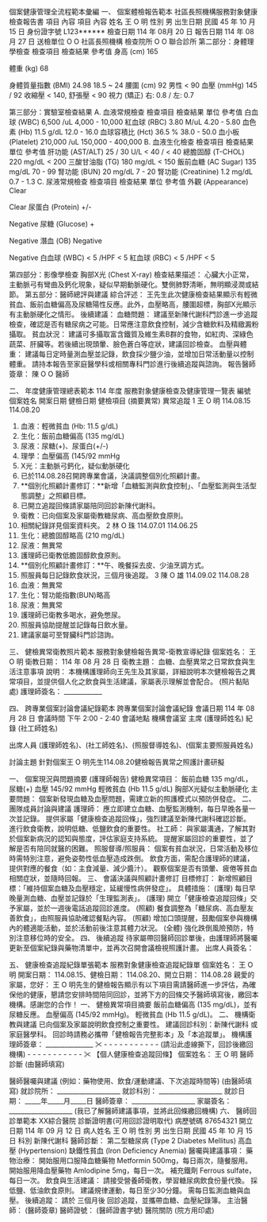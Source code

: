 個案健康管理全流程範本彙編
一、 個案體檢報告範本
社區長照機構服務對象健康檢查報告書
項目
內容
項目
內容
姓名
王 O 明
性別
男
出生日期
民國 45 年 10 月 15 日
身份證字號
L123******
檢查日期
114 年 08月 20 日
報告日期
114 年 08月 27 日
送檢單位
O O 社區長照機構
檢查院所
O O 聯合診所
第二部分：身體理學檢查
檢查項目
檢查結果
參考值
身高 (cm)
165

體重 (kg)
68

身體質量指數 (BMI)
24.98
18.5 ~ 24
腰圍 (cm)
92
男性 < 90
血壓 (mmHg)
145 / 92
收縮壓 < 140, 舒張壓 < 90
視力 (矯正)
右: 0.8 / 左: 0.7

第三部分：實驗室檢查結果
A. 血液常規檢查
檢查項目
檢查結果
單位
參考值
白血球 (WBC)
6,500
/uL
4,000 - 10,000
紅血球 (RBC)
3.80
M/uL
4.20 - 5.80
血色素 (Hb)
11.5
g/dL
12.0 - 16.0
血球容積比 (Hct)
36.5
%
38.0 - 50.0
血小板 (Platelet)
210,000
/uL
150,000 - 400,000
B. 血液生化檢查
檢查項目
檢查結果
單位
參考值
肝功能 (AST/ALT)
25 / 30
U/L
< 40 / < 40
總膽固醇 (T-CHOL)
220
mg/dL
< 200
三酸甘油脂 (TG)
180
mg/dL
< 150
飯前血糖 (AC Sugar)
135
mg/dL
70 - 99
腎功能 (BUN)
20
mg/dL
7 - 20
腎功能 (Creatinine)
1.2
mg/dL
0.7 - 1.3
C. 尿液常規檢查
檢查項目
檢查結果
單位
參考值
外觀 (Appearance)
Clear

Clear
尿蛋白 (Protein)
+/-

Negative
尿糖 (Glucose)
+

Negative
潛血 (OB)
Negative

Negative
白血球 (WBC)
< 5
/HPF
< 5
紅血球 (RBC)
< 5
/HPF
< 5

第四部分：影像學檢查
胸部X光 (Chest X-ray)
檢查結果描述： 心臟大小正常，主動脈弓有彎曲及鈣化現象，疑似早期動脈硬化。雙側肺野清晰，無明顯浸潤或結節。
第五部分：醫師總評與建議
綜合評述：
王先生此次健康檢查結果顯示有輕微貧血、飯前血糖偏高及尿糖陽性反應。此外，血壓略高，腰圍超標，胸部X光顯示有主動脈硬化之情形。
後續建議：
血糖問題： 建議至新陳代謝科門診進一步追蹤檢查，確認是否有糖尿病之可能。日常應注意飲食控制，減少含糖飲料及精緻澱粉攝取。
貧血狀況： 建議可多攝取富含鐵質及維生素B群的食物，如紅肉、深綠色蔬菜、肝臟等。若後續出現頭暈、臉色蒼白等症狀，建議回診檢查。
血壓與體重： 建議每日定時量測血壓並記錄，飲食採少鹽少油，並增加日常活動量以控制體重。
請持本報告至家庭醫學科或相關專科門診進行後續追蹤與諮詢。
報告醫師簽章： 陳 O O 醫師

二、 年度健康管理總表範本
114 年度 服務對象健康檢查及健康管理一覽表
編號
個案姓名
開案日期
健檢日期
健檢項目 (摘要異常)
異常追蹤
1
王 O 明
114.08.15
114.08.20
1. 血液：輕微貧血 (Hb: 11.5 g/dL)
2. 生化：飯前血糖偏高 (135 mg/dL)
3. 尿液：尿糖(+)、尿蛋白(+/-)
4. 理學：血壓偏高 (145/92 mmHg
5. X光：主動脈弓鈣化，疑似動脈硬化
1. 已於114.08.28召開跨專業會議，決議調整個別化照顧計畫。
2. **個別化照顧計畫修訂：**新增「血糖監測與飲食控制」、「血壓監測與生活型態調整」之照顧目標。
3. 已開立追蹤回條請家屬陪同回診新陳代謝科。
4. 衛教：已向個案及家屬衛教糖尿病、高血壓飲食原則。
5. 相關紀錄詳見個案資料夾。
2
林 O 珠
114.07.01
114.06.25
1. 生化：總膽固醇略高 (210 mg/dL)
2. 尿液：無異常
1. 護理師已衛教低膽固醇飲食原則。
2. **個別化照顧計畫修訂：**午、晚餐採去皮、少油烹調方式。
3. 照服員每日記錄飲食狀況，三個月後追蹤。
3
陳 O 雄
114.09.02
114.08.28
1. 血液：無異常
2. 生化：腎功能指數(BUN)略高
3. 尿液：無異常
1. 護理師已衛教多喝水，避免憋尿。
2. 照服員協助提醒並記錄每日飲水量。
3. 建議家屬可至腎臟科門診諮詢。

三、 健檢異常衛教照片範本
服務對象健檢報告異常-衛教宣導紀錄
個案姓名： 王 O 明
衛教日期： 114 年 08 月 28 日
衛教主題： 血糖、血壓異常之日常飲食與生活注意事項
說明： 本機構護理師向王先生及其家屬，詳細說明本次健檢報告之異常項目，並提供個人化之飲食與生活建議，家屬表示理解並會配合。
(照片黏貼處)
護理師簽名： ____________

四、 跨專業個案討論會議紀錄範本
跨專業個案討論會議紀錄
會議日期
114 年 08 月 28 日
會議時間
下午 2:00 - 2:40
會議地點
機構會議室
主席
(護理師姓名)
紀錄
(社工師姓名)


出席人員
(護理師姓名)、(社工師姓名)、(照服督導姓名)、(個案主要照服員姓名)


討論主題
針對個案王 O 明先生114.08.20健檢報告異常之照護計畫研擬


一、 個案現況與問題摘要 (護理師報告)
健檢異常項目：
飯前血糖 135 mg/dL，尿糖(+)
血壓 145/92 mmHg
輕微貧血 (Hb 11.5 g/dL)
胸部X光疑似主動脈硬化
主要問題： 個案新發現血糖及血壓問題，需建立新的照護模式以預防併發症。
二、 團隊成員討論與建議
護理師：
應立即建立血糖、血壓監測機制，每日早晚各量一次並記錄。
提供家屬「健康檢查追蹤回條」，強烈建議至新陳代謝科確認診斷。
進行飲食衛教，說明低糖、低鹽飲食的重要性。
社工師：
與家屬溝通，了解其對於個案新病況的認知與態度，評估家庭支持系統。
提醒家屬回診的重要性，並了解是否有陪同就醫的困難。
照服督導/照服員：
個案有貧血狀況，日常活動及移位時需特別注意，避免姿勢性低血壓造成跌倒。
飲食方面，需配合護理師的建議，提供對應的餐食（如：主食減量、減少醬汁）。
觀察個案是否有頭暈、疲倦等貧血相關症狀，並隨時回報。
三、 會議決議與照顧計畫修訂 
目標修訂：
新增照顧目標：「維持個案血糖及血壓穩定，延緩慢性病併發症」。
具體措施：
(護理) 每日早晚量測血糖、血壓並記錄於「生理監測表」。
(護理) 開立「健康檢查追蹤回條」交予家屬，並於一週後電話追蹤回診進度。
(照顧) 餐食調整為「糖尿病、高血壓友善飲食」，由照服員協助確認餐點內容。
(照顧) 增加口頭提醒，鼓勵個案參與機構內的體適能活動，並於活動前後注意其體力狀況。
(全體) 強化跌倒風險預防，特別注意移位時的安全。
四、 後續追蹤
待家屬帶回醫師回診單後，由護理師將醫囑更新至個案紀錄與藥物清單中，並再次召開會議檢視照護計畫。
出席人員簽名：

五、 健康檢查追蹤紀錄單張範本
服務對象健康檢查追蹤紀錄單
個案姓名： 王 O 明
開案日期： 114.08.15、健檢日期： 114.08.20、開立日期： 114.08.28
親愛的家屬，您好：
王 O 明先生的健檢報告顯示有以下項目需請醫師進一步評估，為確保他的健康，懇請您安排時間陪同回診，並將下方的回條交予醫師填寫後，繳回本機構。感謝您的合作！
一、 健檢異常項目摘要
飯前血糖偏高 (135 mg/dL)，並有尿糖反應。
血壓偏高 (145/92 mmHg)。
輕微貧血 (Hb 11.5 g/dL)。
二、 機構衛教與建議
已向個案及家屬說明飲食控制之重要性。
建議回診科別：新陳代謝科 或 家庭醫學科。
回診時請務必攜帶「健檢報告完整影本」及「本追蹤單」。
機構護理師簽章： _______________
✂ - - - - - - - - - - - (請沿此虛線撕下，回診後繳回機構) - - - - - - - - - - - ✂
【個人健康檢查追蹤回條】
個案姓名： 王 O 明
醫師診斷
(由醫師填寫)

醫師醫囑與建議 (例如：藥物使用、飲食/運動建議、下次追蹤時間等)
(由醫師填寫)
就診院所： ____________________
就診科別： ____________________
就診日期： _____年_____月_____日
醫師簽章： ____________________
家屬簽名： ____________________
(我已了解醫師建議事項，並將此回條繳回機構)
六、 醫師回診單範本
XX綜合醫院  診斷證明書(可用回診證明取代)
病歷號碼
87654321
開立日期
114 年 09 月 12 日
病人姓名
王 O 明
性別
男
出生日期
民國 45 年 10 月 15 日
科別
新陳代謝科
醫師診斷：
第二型糖尿病 (Type 2 Diabetes Mellitus)
高血壓 (Hypertension)
缺鐵性貧血 (Iron Deficiency Anemia)
醫囑與建議事項：
藥物治療：
開始服用口服降血糖藥物 Metformin 500mg，每日兩次，隨餐服用。
開始服用降血壓藥物 Amlodipine 5mg，每日一次。
補充鐵劑 Ferrous sulfate，每日一次。
飲食與生活建議：
請接受營養師衛教，學習糖尿病飲食份量代換。
採低鹽、低油飲食原則。
建議規律運動，每日至少30分鐘。
需每日監測血糖與血壓。
後續追蹤：
請於 三個月後 回診追蹤，並攜帶血糖、血壓紀錄簿。
主治醫師： (醫師簽章)
醫師證號： (醫師證書字號)
醫院關防
(院方用印處)